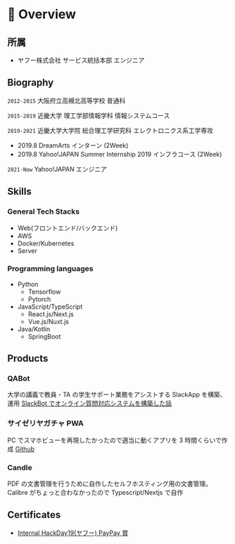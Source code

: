 # 📖 Overview

## 所属

- ヤフー株式会社 サービス統括本部 エンジニア

## Biography

`2012-2015` 大阪府立高槻北高等学校 普通科

`2015-2019` 近畿大学 理工学部情報学科 情報システムコース

`2019-2021` 近畿大学大学院 総合理工学研究科 エレクトロニクス系工学専攻

- 2019.8 DreamArts インターン (2Week)
- 2019.8 Yahoo!JAPAN Summer Internship 2019 インフラコース (2Week)

`2021-Now` Yahoo!JAPAN エンジニア

## Skills

### General Tech Stacks

- Web(フロントエンド/バックエンド)
- AWS
- Docker/Kubernetes
- Server

### Programming languages

- Python
  - Tensorflow
  - Pytorch
- JavaScript/TypeScript
  - React.js/Next.js
  - Vue.js/Nuxt.js
- Java/Kotlin
  - SpringBoot

## Products

### QABot

大学の講義で教員・TA の学生サポート業務をアシストする SlackApp を構築、運用
[SlackBot でオンライン質問対応システムを構築した話](https://qiita.com/ymmtr6/items/bb53d675a022de5328a1)

### サイゼリヤガチャ PWA

PC でスマホビューを再現したかったので適当に動くアプリを 3 時間くらいで作成 [Github](https://ymmtr6.github.io/saizeriya-gacha/)

### Candle

PDF の文書管理を行うために自作したセルフホスティング用の文書管理。Calibre がちょっと合わなかったので Typescript/Nextjs で自作

## Certificates

- [Internal HackDay19(ヤフー) PayPay 賞](https://about.yahoo.co.jp/info/blog/20220926/internalhackday19.html#anc4)
